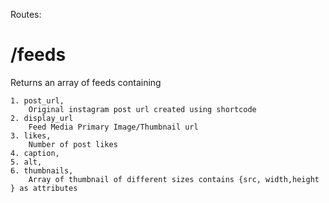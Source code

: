 Routes:
# /feeds
  Returns an array of feeds containing

    1. post_url,
        Original instagram post url created using shortcode
    2. display_url 
        Feed Media Primary Image/Thumbnail url
    3. likes,
        Number of post likes
    4. caption,
    5. alt,
    6. thumbnails,
        Array of thumbnail of different sizes contains {src, width,height } as attributes


